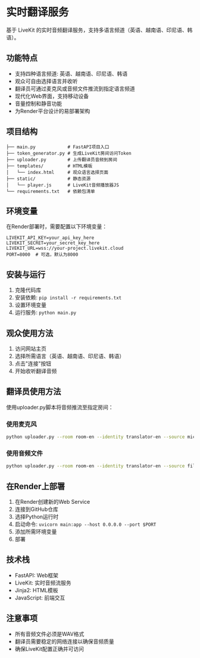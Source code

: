 # 实时翻译服务

基于 LiveKit 的实时音频翻译服务，支持多语言频道（英语、越南语、印尼语、韩语）。

## 功能特点

- 支持四种语言频道: 英语、越南语、印尼语、韩语
- 观众可自由选择语言并收听
- 翻译员可通过麦克风或音频文件推流到指定语言频道
- 现代化Web界面，支持移动设备
- 音量控制和静音功能
- 为Render平台设计的易部署架构

## 项目结构

```
├── main.py            # FastAPI项目入口
├── token_generator.py # 生成LiveKit房间访问Token
├── uploader.py        # 上传翻译员音频到房间
├── templates/         # HTML模板
│   └── index.html     # 观众语言选择页面
├── static/            # 静态资源
│   └── player.js      # LiveKit音频播放器JS
└── requirements.txt   # 依赖包清单
```

## 环境变量

在Render部署时，需要配置以下环境变量：

```
LIVEKIT_API_KEY=your_api_key_here
LIVEKIT_SECRET=your_secret_key_here
LIVEKIT_URL=wss://your-project.livekit.cloud
PORT=8000  # 可选，默认为8000
```

## 安装与运行

1. 克隆代码库
2. 安装依赖: `pip install -r requirements.txt`
3. 设置环境变量
4. 运行服务: `python main.py`

## 观众使用方法

1. 访问网站主页
2. 选择所需语言（英语、越南语、印尼语、韩语）
3. 点击"连接"按钮
4. 开始收听翻译音频

## 翻译员使用方法

使用uploader.py脚本将音频推流至指定房间：

### 使用麦克风

```bash
python uploader.py --room room-en --identity translator-en --source mic
```

### 使用音频文件

```bash
python uploader.py --room room-en --identity translator-en --source file --file path/to/audio.wav
```

## 在Render上部署

1. 在Render创建新的Web Service
2. 连接到GitHub仓库
3. 选择Python运行时
4. 启动命令: `uvicorn main:app --host 0.0.0.0 --port $PORT`
5. 添加所需环境变量
6. 部署

## 技术栈

- FastAPI: Web框架
- LiveKit: 实时音频流服务
- Jinja2: HTML模板
- JavaScript: 前端交互

## 注意事项

- 所有音频文件必须是WAV格式
- 翻译员需要稳定的网络连接以确保音频质量
- 确保LiveKit配置正确并可访问 